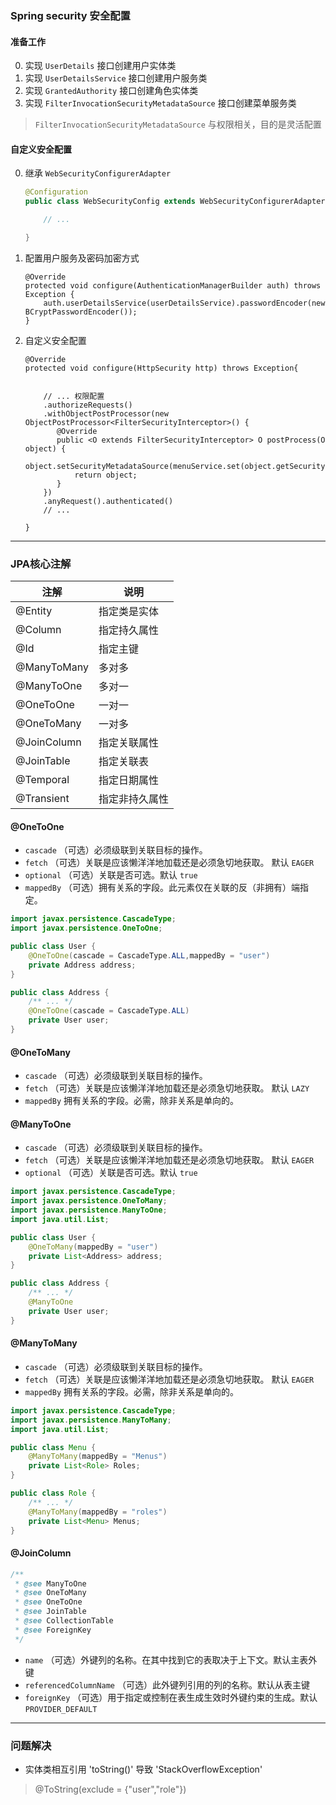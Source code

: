 ### Spring security 安全配置

#### 准备工作
0. 实现  `UserDetails` 接口创建用户实体类
0. 实现  `UserDetailsService` 接口创建用户服务类
0. 实现  `GrantedAuthority` 接口创建角色实体类
0. 实现  `FilterInvocationSecurityMetadataSource` 接口创建菜单服务类

> `FilterInvocationSecurityMetadataSource` 与权限相关，目的是灵活配置
#### 自定义安全配置
0. 继承 `WebSecurityConfigurerAdapter` 
    ```java
    @Configuration
    public class WebSecurityConfig extends WebSecurityConfigurerAdapter{
    
        // ...
    
    }
    ```

0. 配置用户服务及密码加密方式
    ```
    @Override
    protected void configure(AuthenticationManagerBuilder auth) throws Exception {
        auth.userDetailsService(userDetailsService).passwordEncoder(new BCryptPasswordEncoder());
    }
    ```
0. 自定义安全配置
    ```
    @Override
    protected void configure(HttpSecurity http) throws Exception{
    
       
        // ... 权限配置
        .authorizeRequests()
        .withObjectPostProcessor(new ObjectPostProcessor<FilterSecurityInterceptor>() {
           @Override
           public <O extends FilterSecurityInterceptor> O postProcess(O object) {
               object.setSecurityMetadataSource(menuService.set(object.getSecurityMetadataSource()));
               return object;
           }
        })
        .anyRequest().authenticated()
        // ...
    
    }
    ```
---

### JPA核心注解

注解 | 说明 
---|--- 
@Entity | 指定类是实体 
@Column | 指定持久属性
@Id | 指定主键
@ManyToMany | 多对多
@ManyToOne | 多对一
@OneToOne | 一对一
@OneToMany | 一对多
@JoinColumn | 指定关联属性
@JoinTable | 指定关联表
@Temporal | 指定日期属性
@Transient | 指定非持久属性

#### @OneToOne

- `cascade` （可选）必须级联到关联目标的操作。
- `fetch` （可选）关联是应该懒洋洋地加载还是必须急切地获取。 默认 `EAGER`
- `optional` （可选）关联是否可选。默认 `true` 
- `mappedBy` （可选）拥有关系的字段。此元素仅在关联的反（非拥有）端指定。

```java
import javax.persistence.CascadeType;
import javax.persistence.OneToOne;

public class User {
    @OneToOne(cascade = CascadeType.ALL,mappedBy = "user")
    private Address address;
}

public class Address {
    /** ... */
    @OneToOne(cascade = CascadeType.ALL)
    private User user;
}
```

#### @OneToMany

- `cascade` （可选）必须级联到关联目标的操作。
- `fetch` （可选）关联是应该懒洋洋地加载还是必须急切地获取。 默认 `LAZY`
- `mappedBy` 拥有关系的字段。必需，除非关系是单向的。

#### @ManyToOne

- `cascade` （可选）必须级联到关联目标的操作。
- `fetch` （可选）关联是应该懒洋洋地加载还是必须急切地获取。 默认 `EAGER`
- `optional` （可选）关联是否可选。默认 `true` 

```java
import javax.persistence.CascadeType;
import javax.persistence.OneToMany;
import javax.persistence.ManyToOne;
import java.util.List;

public class User {
    @OneToMany(mappedBy = "user")
    private List<Address> address;
}

public class Address {
    /** ... */
    @ManyToOne
    private User user;
}
```

#### @ManyToMany

- `cascade` （可选）必须级联到关联目标的操作。
- `fetch` （可选）关联是应该懒洋洋地加载还是必须急切地获取。 默认 `EAGER`
- `mappedBy` 拥有关系的字段。必需，除非关系是单向的。

```java
import javax.persistence.CascadeType;
import javax.persistence.ManyToMany;
import java.util.List;

public class Menu {
    @ManyToMany(mappedBy = "Menus")
    private List<Role> Roles;
}

public class Role {
    /** ... */
    @ManyToMany(mappedBy = "roles")
    private List<Menu> Menus;
}
```

#### @JoinColumn
```java
/**
 * @see ManyToOne
 * @see OneToMany
 * @see OneToOne
 * @see JoinTable
 * @see CollectionTable
 * @see ForeignKey
 */
```

- `name` （可选）外键列的名称。在其中找到它的表取决于上下文。默认主表外键
- `referencedColumnName` （可选）此外键列引用的列的名称。默认从表主键
- `foreignKey` （可选）用于指定或控制在表生成生效时外键约束的生成。默认 `PROVIDER_DEFAULT`

---

### 问题解决

* 实体类相互引用 'toString()' 导致 'StackOverflowException'
> @ToString(exclude = {"user","role"})